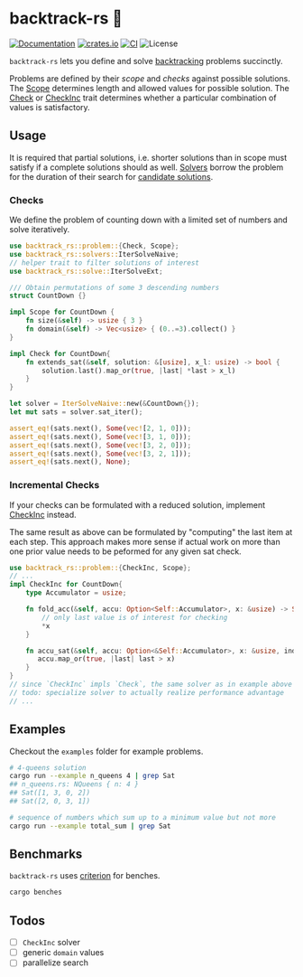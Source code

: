 # backtrack-rs 🦀
[![Documentation](https://docs.rs/backtrack-rs/badge.svg)](https://docs.rs/backtrack-rs)
[![crates.io](https://img.shields.io/crates/v/backtrack-rs.svg)](https://crates.io/crates/backtrack-rs)
[![CI](https://github.com/ahirner/backtrack-rs/actions/workflows/rust-ci.yml/badge.svg)](https://github.com/ahirner/backtrack-rs/actions/workflows/rust-ci.yml)
![License](https://img.shields.io/badge/license-MIT%20OR%20Apache--2.0-blue)
<!-- cargo-sync-readme start -->

`backtrack-rs` lets you define and solve [backtracking](https://en.wikipedia.org/wiki/Backtracking) problems
succinctly.

Problems are defined by their *scope* and *checks* against possible solutions.
The [Scope](https://docs.rs/backtrack-rs/latest/backtrack-rs/problem/trait.Scope.html) determines length and allowed
values for possible solution. The [Check](https://docs.rs/backtrack-rs/latest/backtrack-rs/problem/trait.Check.html)
or [CheckInc](https://docs.rs/backtrack-rs/latest/backtrack-rs/problem/trait.CheckInc.html) trait determines whether
a particular combination of values is satisfactory.

## Usage

It is required that partial solutions, i.e. shorter solutions
than in scope must satisfy if a complete solutions should as well.
[Solvers](https://docs.rs/backtrack-rs/latest/backtrack-rs/solvers/) borrow the problem for the duration of their search
for [candidate solutions](https://docs.rs/backtrack-rs/latest/backtrack-rs/solve/enum.CandidateSolution.html).

### Checks
We define the problem of counting down with a limited set of numbers and solve iteratively.
```rust
use backtrack_rs::problem::{Check, Scope};
use backtrack_rs::solvers::IterSolveNaive;
// helper trait to filter solutions of interest
use backtrack_rs::solve::IterSolveExt;

/// Obtain permutations of some 3 descending numbers
struct CountDown {}

impl Scope for CountDown {
    fn size(&self) -> usize { 3 }
    fn domain(&self) -> Vec<usize> { (0..=3).collect() }
}

impl Check for CountDown{
    fn extends_sat(&self, solution: &[usize], x_l: usize) -> bool {
        solution.last().map_or(true, |last| *last > x_l)
    }
}

let solver = IterSolveNaive::new(&CountDown{});
let mut sats = solver.sat_iter();

assert_eq!(sats.next(), Some(vec![2, 1, 0]));
assert_eq!(sats.next(), Some(vec![3, 1, 0]));
assert_eq!(sats.next(), Some(vec![3, 2, 0]));
assert_eq!(sats.next(), Some(vec![3, 2, 1]));
assert_eq!(sats.next(), None);
```
### Incremental Checks
If your checks can be formulated with a reduced solution,
implement [CheckInc](https://docs.rs/backtrack-rs/latest/backtrack-rs/problem/trait.CheckInc.html) instead.

The same result as above can be formulated by "computing"
the last item at each step. This approach makes more sense if
actual work on more than one prior value needs to be peformed
for any given sat check.

```rust
use backtrack_rs::problem::{CheckInc, Scope};
// ...
impl CheckInc for CountDown{
    type Accumulator = usize;

    fn fold_acc(&self, accu: Option<Self::Accumulator>, x: &usize) -> Self::Accumulator {
        // only last value is of interest for checking
        *x
    }

    fn accu_sat(&self, accu: Option<&Self::Accumulator>, x: &usize, index: usize) -> bool {
       accu.map_or(true, |last| last > x)
    }
}
// since `CheckInc` impls `Check`, the same solver as in example above can be used
// todo: specialize solver to actually realize performance advantage
// ...
```

<!-- cargo-sync-readme end -->
## Examples
Checkout the `examples` folder for example problems.

```bash
# 4-queens solution
cargo run --example n_queens 4 | grep Sat
## n_queens.rs: NQueens { n: 4 }
## Sat([1, 3, 0, 2])
## Sat([2, 0, 3, 1])
```

```bash
# sequence of numbers which sum up to a minimum value but not more
cargo run --example total_sum | grep Sat
```
## Benchmarks
`backtrack-rs` uses [criterion](https://crates.io/crates/criterion) for benches.
```bash
cargo benches
```

## Todos
- [ ] `CheckInc` solver
- [ ] generic `domain` values
- [ ] parallelize search
